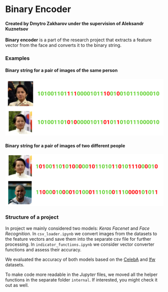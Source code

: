 # Binary Encoder
#### Created by Dmytro Zakharov under the supervision of Aleksandr Kuznetsov

**Binary encoder** is a part of the research project that extracts a feature vector from the face and converts it to the binary string.

### Examples

#### Binary string for a pair of images of the same person

![Binary Encoder Example](https://github.com/ZamDimon/Binary-Encoder/blob/main/images/internal/same_people.png "Binary Encoder Example")

#### Binary string for a pair of images of two different people

![Binary Encoder Example](https://github.com/ZamDimon/Binary-Encoder/blob/main/images/internal/different-people.png "Binary Encoder Example")

### Structure of a project

In project we mainly considered two models: *Keras Facenet* and *Face Recognition*. In `csv_loader.ipynb` we convert images from the datasets to the feature vectors and save them into the separate csv file for further processing. In `indicator_functions.ipynb` we consider vector converter functions and assess their accuracy.

We evaluated the accuracy of both models based on the [CelebA](https://mmlab.ie.cuhk.edu.hk/projects/CelebA.html "CelebA dataset source") and [lfw](http://vis-www.cs.umass.edu/lfw/) datasets.

To make code more readable in the *Jupyter* files, we moved all the helper functions in the separate folder `internal`. If interested, you might check it out as well.
